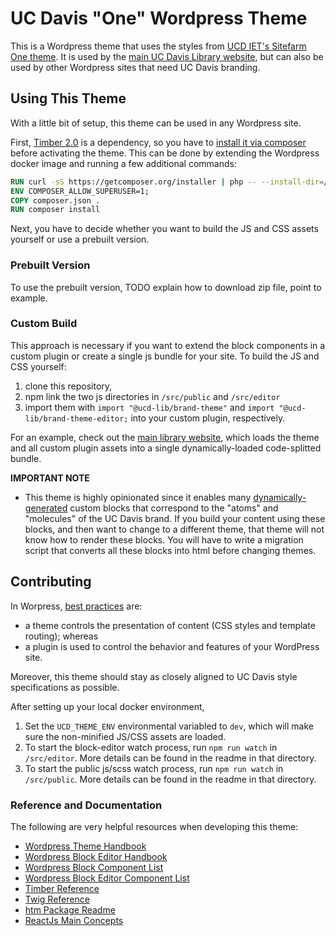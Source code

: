 # UC Davis "One" Wordpress Theme

This is a Wordpress theme that uses the styles from [UCD IET's Sitefarm One theme](https://bitbucket.org/ietwebdev/sitefarm-pattern-lab-one/src/redesign/docs/). It is used by the [main UC Davis Library website](https://github.com/UCDavisLibrary/main-wp-website), but can also be used by other Wordpress sites that need UC Davis branding. 


## Using This Theme
With a little bit of setup, this theme can be used in any Wordpress site.

First, [Timber 2.0](https://upstatement.com/timber/) is a dependency, so you have to [install it via composer](https://timber.github.io/docs/v2/installation/manage-timber-with-composer/) before activating the theme. This can be done by extending the Wordpress docker image and running a few additional commands:
```Dockerfile
RUN curl -sS https://getcomposer.org/installer | php -- --install-dir=/usr/local/bin --filename=composer
ENV COMPOSER_ALLOW_SUPERUSER=1;
COPY composer.json .
RUN composer install
```

Next, you have to decide whether you want to build the JS and CSS assets yourself or use a prebuilt version.

### Prebuilt Version

To use the prebuilt version, TODO explain how to download zip file, point to example.

### Custom Build

This approach is necessary if you want to extend the block components in a custom plugin or create a single js bundle for your site. To build the JS and CSS yourself: 
1. clone this repository,
2. npm link the two js directories in `/src/public` and `/src/editor`
3. import them with `import "@ucd-lib/brand-theme"` and `import "@ucd-lib/brand-theme-editor;` into your custom plugin, respectively. 

For an example, check out the [main library website](https://github.com/UCDavisLibrary/ucdlib-wp-plugins/tree/main/ucdlib-assets), which loads the theme and all custom plugin assets into a single dynamically-loaded code-splitted bundle.

**IMPORTANT NOTE**
- This theme is highly opinionated since it enables many [dynamically-generated](https://developer.wordpress.org/block-editor/how-to-guides/block-tutorial/creating-dynamic-blocks/) custom blocks that correspond to the "atoms" and "molecules" of the UC Davis brand. If you build your content using these blocks, and then want to change to a different theme, that theme will not know how to render these blocks. You will have to write a migration script that converts all these blocks into html before changing themes. 

## Contributing
In Worpress, [best practices](https://developer.wordpress.org/themes/getting-started/what-is-a-theme/#what-is-the-difference-between-a-theme-and-a-plugin) are:
- a theme controls the presentation of content (CSS styles and template routing); whereas
- a plugin is used to control the behavior and features of your WordPress site.

Moreover, this theme should stay as closely aligned to UC Davis style specifications as possible.

After setting up your local docker environment, 
1. Set the `UCD_THEME_ENV` environmental variabled to `dev`, which will make sure the non-minified JS/CSS assets are loaded.
2. To start the block-editor watch process, run `npm run watch` in `/src/editor`. More details can be found in the readme in that directory.
3. To start the public js/scss watch process, run `npm run watch` in `/src/public`. More details can be found in the readme in that directory.

### Reference and Documentation
The following are very helpful resources when developing this theme:
- [Wordpress Theme Handbook](https://developer.wordpress.org/themes/)
- [Wordpress Block Editor Handbook](https://developer.wordpress.org/block-editor/)
- [Wordpress Block Component List](https://github.com/WordPress/gutenberg/tree/trunk/packages/components/src)
- [Wordpress Block Editor Component List](https://github.com/WordPress/gutenberg/tree/trunk/packages/block-editor/src/components)
- [Timber Reference](https://timber.github.io/docs/v2)
- [Twig Reference](https://twig.symfony.com/doc/3.x/)
- [htm Package Readme](https://www.npmjs.com/package/htm)
- [ReactJs Main Concepts](https://reactjs.org/docs/hello-world.html)
